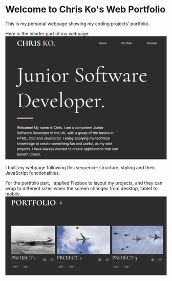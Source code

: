 # Welcome to Chris Ko's Web Portfolio

This is my personal webpage showing my coding projects' portfolio. 



Here is the header part of my webpage:
![header](./README_screenshot/header.png)

I built my webpage following this sequence: structure, styling and then JavaScript functionalities.

For the portfolio part, I applied Flexbox to layout my projects, and they can wrap to different sizes when the screen changes from desktop, tablet to mobile.
![portfolio](./README_screenshot/portfolio.png)
